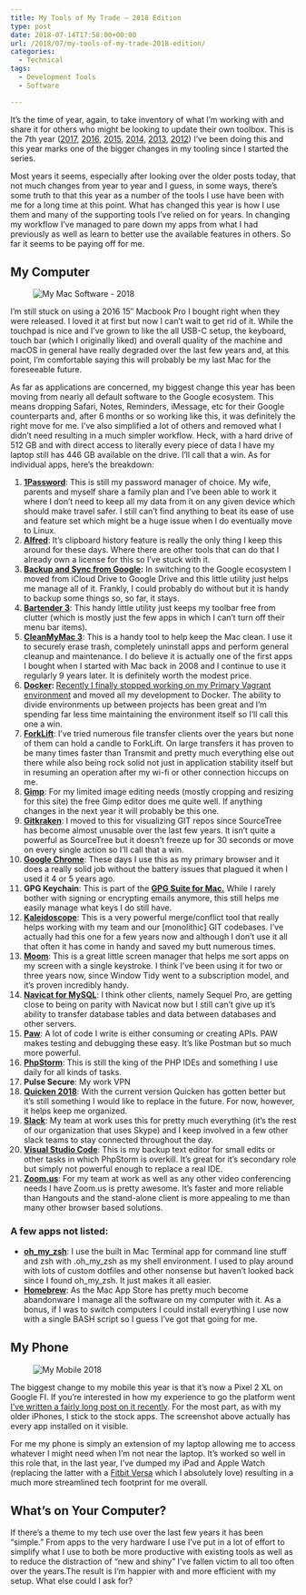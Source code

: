 ```yaml
---
title: My Tools of My Trade – 2018 Edition
type: post
date: 2018-07-14T17:58:00+00:00
url: /2018/07/my-tools-of-my-trade-2018-edition/
categories:
  - Technical
tags:
  - Development Tools
  - Software

---
```

It’s the time of year, again, to take inventory of what I’m working with and share it for others who might be looking to update their own toolbox. This is the 7th year ([2017][1], [2016][2],&nbsp;[2015][3],&nbsp;[2014][4],&nbsp;[2013][5],&nbsp;[2012][6]) I’ve been doing this and this year marks one of the bigger changes in my tooling since I started the series.

Most years it seems, especially after looking over the older posts today, that not much changes from year to year and I guess, in some ways, there’s some truth to that this year as a number of the tools I use have been with me for a long time at this point. What has changed this year is how I use them and many of the supporting tools I’ve relied on for years. In changing my workflow I’ve managed to pare down my apps from what I had previously as well as learn to better use the available features in others. So far it seems to be paying off for me.
## My Computer

<div class="wp-block-image">
  <figure class="aligncenter"><img decoding="async" src="/images/2020/07/my-mac-software-2018.jpg" alt="My Mac Software - 2018" class="wp-image-10143" /></figure>
</div>

I’m still stuck on using a 2016 15″ Macbook Pro I bought right when they were released. I loved it at first but now I can’t wait to get rid of it. While the touchpad is nice and I’ve grown to like the all USB-C setup, the keyboard, touch bar (which I originally liked) and overall quality of the machine and macOS in general have really degraded over the last few years and, at this point, I’m comfortable saying this will probably be my last Mac for the foreseeable future.

As far as applications are concerned, my biggest change this year has been moving from nearly all default software to the Google ecosystem. This means dropping Safari, Notes, Reminders, iMessage, etc for their Google counterparts and, after 6 months or so working like this, it was definitely the right move for me. I’ve also simplified a lot of others and removed what I didn’t need resulting in a much simpler workflow. Heck, with a hard drive of 512 GB and with direct access to literally every piece of data I have my laptop still has 446 GB available on the drive. I’ll call that a win. As for individual apps, here’s the breakdown:

<ol class="wp-block-list">
  <li>
    <strong><a href="https://1password.com">1Password</a></strong>: This is still my password manager of choice. My wife, parents and myself share a family plan and I’ve been able to work it where I don’t need to keep all my data from it on any given device which should make travel safer. I still can’t find anything to beat its ease of use and feature set which might be a huge issue when I do eventually move to Linux.
  </li>
  <li>
    <strong><a href="https://www.alfredapp.com">Alfred</a></strong>: It’s clipboard history feature is really the only thing I keep this around for these days. Where there are other tools that can do that I already own a license for this so I’ve stuck with it.
  </li>
  <li>
    <strong><a href="https://www.google.com/drive/download/backup-and-sync/">Backup and Sync from Google</a>:</strong> In switching to the Google ecosystem I moved from iCloud Drive to Google Drive and this little utility just helps me manage all of it. Frankly, I could probably do without but it is handy to backup some things so, so far, it stays.
  </li>
  <li>
    <a href="https://www.macbartender.com/"><strong>Bartender 3</strong></a>: This handy little utility just keeps my toolbar free from clutter (which is mostly just the few apps in which I can’t turn off their menu bar items).
  </li>
  <li>
    <strong><a href="https://macpaw.com/cleanmymac">CleanMyMac 3</a></strong>: This is a handy tool to help keep the Mac clean. I use it to securely erase trash, completely uninstall apps and perform general cleanup and maintenance. I do believe it is actually one of the first apps I bought when I started with Mac back in 2008 and I continue to use it regularly 9 years later. It is definitely worth the modest price.
  </li>
  <li>
    <strong><a href="https://www.docker.com/">Docker</a>: </strong><a href="/2018/06/so-long-primary-vagrant/">Recently I finally stopped working on my Primary Vagrant environment</a> and moved all my development to Docker. The ability to divide environments up between projects has been great and I’m spending far less time maintaining the environment itself so I’ll call this one a win.
  </li>
  <li>
    <strong><a href="http://binarynights.com/forklift/">ForkLift</a></strong>: I’ve tried numerous file transfer clients over the years but none of them can hold a candle to ForkLift. On large transfers it has proven to be many times faster than Transmit and pretty much everything else out there while also being rock solid not just in application stability itself but in resuming an operation after my wi-fi or other connection hiccups on me.
  </li>
  <li>
    <a href="https://www.gimp.org/"><strong>Gimp</strong></a>: For my limited image editing needs (mostly cropping and resizing for this site) the free Gimp editor does me quite well. If anything changes in the next year it will probably be this one.
  </li>
  <li>
    <a href="https://www.gitkraken.com/"><strong>Gitkraken</strong></a>: I moved to this for visualizing GIT repos since SourceTree has become almost unusable over the last few years. It isn’t quite a powerful as SourceTree but it doesn’t freeze up for 30 seconds or move on every single action so I’ll call that a win.
  </li>
  <li>
    <a href="https://www.google.com/chrome/"><strong>Google Chrome</strong></a>: These days I use this as my primary browser and it does a really solid job without the battery issues that plagued it when I used it 4 or 5 years ago.
  </li>
  <li>
    <strong>GPG Keychain</strong>: This is part of the <strong><a href="https://gpgtools.org">GPG Suite for Mac.</a></strong> While I rarely bother with signing or encrypting emails anymore, this still helps me easily manage what keys I do still have.
  </li>
  <li>
    <a href="https://www.kaleidoscopeapp.com/"><strong>Kaleidoscope</strong></a>: This is a very powerful merge/conflict tool that really helps working with my team and our [monolithic] GIT codebases. I’ve actually had this one for a few years now and although I don’t use it all that often it has come in handy and saved my butt numerous times.
  </li>
  <li>
    <a href="https://manytricks.com/moom/"><strong>Moom</strong></a>: This is a great little screen manager that helps me sort apps on my screen with a single keystroke. I think I’ve been using it for two or three years now, since Window Tidy went to a subscription model, and it’s proven incredibly handy.
  </li>
  <li>
    <a href="https://navicat.com/products/navicat-for-mysql"><strong>Navicat for MySQL</strong></a>: I think other clients, namely Sequel Pro, are getting close to being on parity with Navicat now but I still can’t give up it’s ability to transfer database tables and data between databases and other servers.
  </li>
  <li>
    <a href="https://paw.cloud"><strong>Paw</strong></a>: A lot of code I write is either consuming or creating APIs. PAW makes testing and debugging these easy. It’s like Postman but so much more powerful.
  </li>
  <li>
    <a href="https://www.jetbrains.com/phpstorm/"><strong>PhpStorm</strong></a>: This is still the king of the PHP IDEs and something I use daily for all kinds of tasks.
  </li>
  <li>
    <strong>Pulse Secure</strong>: My work VPN
  </li>
  <li>
    <a href="https://www.quicken.com/"><strong>Quicken 2018</strong></a>: With the current version Quicken has gotten better but it’s still something I would like to replace in the future. For now, however, it helps keep me organized.
  </li>
  <li>
    <strong><a href="https://slack.com">Slack</a></strong>: My team at work uses this for pretty much everything (it’s the rest of our organization that uses Skype) and I keep involved in a few other slack teams to stay connected throughout the day.
  </li>
  <li>
    <a href="https://code.visualstudio.com/"><strong>Visual Studio Code</strong></a>: This is my backup text editor for small edits or other tasks in which PhpStorm is overkill. It’s great for it’s secondary role but simply not powerful enough to replace a real IDE.
  </li>
  <li>
    <a href="https://zoom.us"><strong>Zoom.us</strong></a>: For my team at work as well as any other video conferencing needs I have Zoom.us is pretty awesome. It’s faster and more reliable than Hangouts and the stand-alone client is more appealing to me than many other browser based solutions.
  </li>
</ol>

### A few apps not listed:

<ul class="wp-block-list">
  <li>
    <a href="http://ohmyz.sh"><strong>oh_my_zsh</strong></a>: I use the built in Mac Terminal app for command line stuff and zsh with .oh_my_zsh as my shell environment. I used to play around with lots of custom dotfiles and other nonsense but haven’t looked back since I found oh_my_zsh. It just makes it all easier.
  </li>
  <li>
    <strong><a href="https://brew.sh">Homebrew</a></strong>: As the Mac App Store has pretty much become abandonware I manage all the software on my computer with it. As a bonus, if I was to switch computers I could install everything I use now with a single BASH script so I guess I’ve got that going for me.
  </li>
</ul>

## My Phone

<div class="wp-block-image">
  <figure class="aligncenter"><img decoding="async" src="/images/2020/07/my-mobile-2018.jpg" alt="My Mobile 2018" class="wp-image-10144" /></figure>
</div>

The biggest change to my mobile this year is that it’s now a Pixel 2 XL on Google FI. If you’re interested in how my experience to go the platform went [I’ve written a fairly long post on it recently][7]. For the most part, as with my older iPhones, I stick to the stock apps. The screenshot above actually has every app installed on it visible.

For me my phone is simply an extension of my laptop allowing me to access whatever I might need when I’m not near the laptop. It’s worked so well in this role that, in the last year, I’ve dumped my iPad and Apple Watch (replacing the latter with a [Fitbit Versa][8] which I absolutely love) resulting in a much more streamlined tech footprint&nbsp;for me overall.

## What’s on Your Computer?

If there’s a theme to my tech use over the last few years it has been “simple.” From apps to the very hardware I use I’ve put in a lot of effort to simplify what I use to both be more productive with existing tools as well as to reduce the distraction of “new and shiny” I’ve fallen victim to all too often over the years.The result is I’m happier with and more efficient with my setup. What else could I ask for?

 [1]: /2017/05/my-tools-of-the-trade-for-2017/
 [2]: /2016/05/my-tools-of-the-trade-2016/
 [3]: /2015/03/my-development-toolbox-2015/
 [4]: /2014/01/my-development-toolbox-2014/
 [5]: /2013/05/bit51s-development-tools-2013-edition/
 [6]: /2012/02/my-web-development-toolbox-2012/
 [7]: /2018/05/google-fi-and-pixel-5-months-later/
 [8]: https://www.fitbit.com/shop/versa